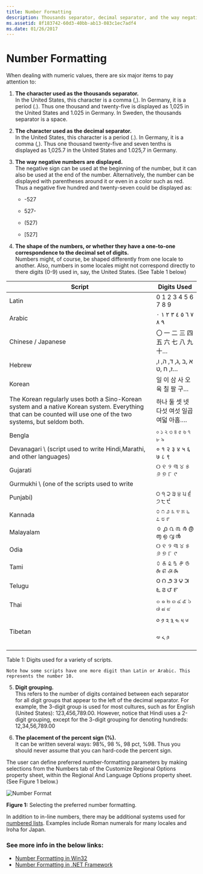 ```yaml
---
title: Number Formatting
description: Thousands separator, decimal separator, and the way negative numbers are displayed can vary in different countries/regions.
ms.assetid: 8f183742-60d3-40bb-ab13-083c1ec7adf4
ms.date: 01/26/2017
---
```

# Number Formatting

When dealing with numeric values, there are six major items to pay attention to:

1.  **The character used as the thousands separator.**  
    In the United States, this character is a comma (,). In Germany, it is a period (.). Thus one thousand and twenty-five is displayed as 1,025 in the United States and 1.025 in Germany. In Sweden, the thousands separator is a space.

2.  **The character used as the decimal separator.**  
    In the United States, this character is a period (.). In Germany, it is a comma (,). Thus one thousand twenty-five and seven tenths is displayed as 1,025.7 in the United States and 1.025,7 in Germany.

3.  **The way negative numbers are displayed.**  
    The negative sign can be used at the beginning of the number, but it can also be used at the end of the number. Alternatively, the number can be displayed with parentheses around it or even in a color such as red. Thus a negative five hundred and twenty-seven could be displayed as:  

    -   -527

    -   527-

    -   (527)

    -   [527]

4.  **The shape of the numbers, or whether they have a one-to-one correspondence to the decimal set of digits.**  
    Numbers might, of course, be shaped differently from one locale to another. Also, numbers in some locales might not correspond directly to there digits (0-9) used in, say, the United States. (See Table 1 below)

| **Script**                        | **Digits Used**                   |
|-----------------------------------|-----------------------------------|
| Latin                             | 0 1 2 3 4 5 6 7 8 9               |
| Arabic                            | ٠‎ ١‎ ٢‎ ٣‎ ٤‎ ٥‎ ٦‎ ٧‎ ٨‎ ٩      |
| Chinese / Japanese                | 〇 一 二 三 四 五 六 七 八 九 十… |
| Hebrew                            | א ,ב ,ג, ד, ה, ו, ז, ח ,ט…        |
| Korean                            | 일 이 삼 사 오 육 칠 팔 구…       |
| The Korean regularly uses both a Sino-Korean system and a native Korean system. Everything that can be counted will use one of the two systems, but seldom both. | 하나 둘 셋 넷 다섯 여섯 일곱 여덟 아홉…. |
| Bengla                            | ০ ১ ২ ৩ ৪ ৫ ৬ ৭ ৮ ৯               |
| Devanagari \ (script used to write Hindi,Marathi, and other languages)                       | ० १ २ ३ ४ ५ ६ ७ ८ ९ |
| Gujarati                          | ୦ ୧ ୨ ୩ ୪ ୫ ୬ ୭ ୮ ୯               |
| Gurmukhi \ (one of the scripts used to write |                                   |
| Punjabi)                        | ੦ ੧ ੨ ੩ ੪ ੫ ੬ ੭ ੮ ੯               |
| Kannada                           | ೦ ೧ ೨ ೩ ೪ ೫ ೬ ೭ ೮ ೯               |
| Malayalam                         | ൦ ൧ ൨ ൩ ൪ ൫ ൬ ൭ ൮ ൯               |
| Odia                              | ୦ ୧ ୨ ୩ ୪ ୫ ୬ ୭ ୮ ୯               |
| Tami                              | ௦ ௧ ௨ ௩ ௪ ௫ ௬ ௭ ௮ ௯               |
| Telugu                            | ౦ ౧ ౨ ౩ ౪ ౫ ౬ ౭ ౮ ౯               |
| Thai                              | ๐ ๑ ๒ ๓ ๔ ๕ ๖ ๗ ๘ ๙               |
| Tibetan                           | ༠ ༡ ༢ ༣ ༤ ༥ ༦ ༧ ༨ ༩               |

Table 1: Digits used for a variety of scripts.

    Note how some scripts have one more digit than Latin or Arabic. This represents the number 10.

5.  **Digit grouping.**  
    This refers to the number of digits contained between each separator for all digit groups that appear to the left of the decimal separator. For example, the 3-digit group is used for most cultures, such as for English (United States): 123,456,789.00. However, notice that Hindi uses a 2-digit grouping, except for the 3-digit grouping for denoting hundreds: 12,34,56,789.00

6.  **The placement of the percent sign (%).**  
    It can be written several ways: 98%, 98 %, 98 pct, %98. Thus you should never assume that you can hard-code the percent sign.

The user can define preferred number-formatting parameters by making selections from the Numbers tab of the Customize Regional Options property sheet, within the Regional And Language Options property sheet. (See Figure 1 below.)

![Number Format](/media/hubs/globalization/IC848906.jpg "Number Format") 

**Figure 1:** Selecting the preferred number formatting.

In addition to in-line numbers, there may be additional systems used for [numbered lists](https://support.office.com/en-us/article/Create-a-bulleted-or-numbered-list-9ff81241-58a8-4d88-8d8c-acab3006a23e). Examples include Roman numerals for many locales and Iroha for Japan.

### See more info in the below links:

 - [Number Formatting in Win32](number-formatting-in-win32.md)
 - [Number Formatting in .NET Framework](number-formatting-in-dotnet-framework.md)



